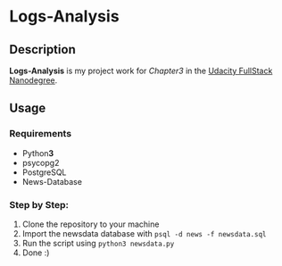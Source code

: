 # Logs-Analysis
## Description
**Logs-Analysis** is my project work for *Chapter3* in the [Udacity FullStack Nanodegree](https://udacity.com).
## Usage

### Requirements
- Python**3**
- psycopg2
- PostgreSQL
- News-Database


### Step by Step:
1. Clone the repository to your machine
2. Import the newsdata database with `psql -d news -f newsdata.sql`
3. Run the script using `python3 newsdata.py`
4. Done :)
